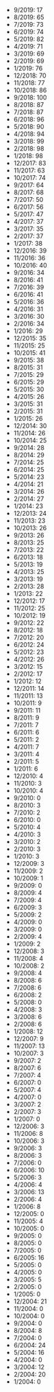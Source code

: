 *  9/2019: 17
*  8/2019: 65
*  7/2019: 73
*  6/2019: 74
*  5/2019: 82
*  4/2019: 71
*  3/2019: 69
*  2/2019: 69
*  1/2019: 76
*  12/2018: 70
*  11/2018: 77
*  10/2018: 86
*  9/2018: 100
*  8/2018: 87
*  7/2018: 87
*  6/2018: 96
*  5/2018: 90
*  4/2018: 94
*  3/2018: 99
*  2/2018: 98
*  1/2018: 98
*  12/2017: 83
*  11/2017: 63
*  10/2017: 74
*  9/2017: 64
*  8/2017: 68
*  7/2017: 50
*  6/2017: 56
*  5/2017: 47
*  4/2017: 37
*  3/2017: 35
*  2/2017: 37
*  1/2017: 38
*  12/2016: 39
*  11/2016: 36
*  10/2016: 40
*  9/2016: 34
*  8/2016: 41
*  7/2016: 39
*  6/2016: 41
*  5/2016: 36
*  4/2016: 31
*  3/2016: 30
*  2/2016: 34
*  1/2016: 29
*  12/2015: 35
*  11/2015: 25
*  10/2015: 41
*  9/2015: 38
*  8/2015: 31
*  7/2015: 29
*  6/2015: 29
*  5/2015: 30
*  4/2015: 26
*  3/2015: 31
*  2/2015: 31
*  1/2015: 26
*  12/2014: 30
*  11/2014: 26
*  10/2014: 25
*  9/2014: 28
*  8/2014: 29
*  7/2014: 25
*  6/2014: 25
*  5/2014: 23
*  4/2014: 21
*  3/2014: 26
*  2/2014: 27
*  1/2014: 23
*  12/2013: 24
*  11/2013: 23
*  10/2013: 26
*  9/2013: 26
*  8/2013: 25
*  7/2013: 22
*  6/2013: 18
*  5/2013: 19
*  4/2013: 25
*  3/2013: 19
*  2/2013: 28
*  1/2013: 22
*  12/2012: 17
*  11/2012: 25
*  10/2012: 19
*  9/2012: 22
*  8/2012: 18
*  7/2012: 20
*  6/2012: 24
*  5/2012: 23
*  4/2012: 26
*  3/2012: 15
*  2/2012: 17
*  1/2012: 12
*  12/2011: 14
*  11/2011: 13
*  10/2011: 9
*  9/2011: 11
*  8/2011: 9
*  7/2011: 7
*  6/2011: 6
*  5/2011: 2
*  4/2011: 7
*  3/2011: 4
*  2/2011: 5
*  1/2011: 6
*  12/2010: 4
*  11/2010: 3
*  10/2010: 4
*  9/2010: 0
*  8/2010: 3
*  7/2010: 2
*  6/2010: 0
*  5/2010: 4
*  4/2010: 3
*  3/2010: 2
*  2/2010: 3
*  1/2010: 3
*  12/2009: 3
*  11/2009: 2
*  10/2009: 1
*  9/2009: 0
*  8/2009: 4
*  7/2009: 4
*  6/2009: 3
*  5/2009: 2
*  4/2009: 0
*  3/2009: 0
*  2/2009: 4
*  1/2009: 2
*  12/2008: 3
*  11/2008: 4
*  10/2008: 2
*  9/2008: 4
*  8/2008: 6
*  7/2008: 6
*  6/2008: 2
*  5/2008: 0
*  4/2008: 3
*  3/2008: 6
*  2/2008: 6
*  1/2008: 12
*  12/2007: 9
*  11/2007: 13
*  10/2007: 3
*  9/2007: 2
*  8/2007: 6
*  7/2007: 4
*  6/2007: 0
*  5/2007: 4
*  4/2007: 0
*  3/2007: 2
*  2/2007: 3
*  1/2007: 0
*  12/2006: 3
*  11/2006: 8
*  10/2006: 3
*  9/2006: 3
*  8/2006: 3
*  7/2006: 0
*  6/2006: 10
*  5/2006: 3
*  4/2006: 4
*  3/2006: 13
*  2/2006: 4
*  1/2006: 8
*  12/2005: 0
*  11/2005: 4
*  10/2005: 0
*  9/2005: 0
*  8/2005: 0
*  7/2005: 0
*  6/2005: 16
*  5/2005: 0
*  4/2005: 0
*  3/2005: 5
*  2/2005: 0
*  1/2005: 0
*  12/2004: 21
*  11/2004: 0
*  10/2004: 0
*  9/2004: 0
*  8/2004: 8
*  7/2004: 0
*  6/2004: 24
*  5/2004: 16
*  4/2004: 0
*  3/2004: 12
*  2/2004: 20
*  1/2004: 0